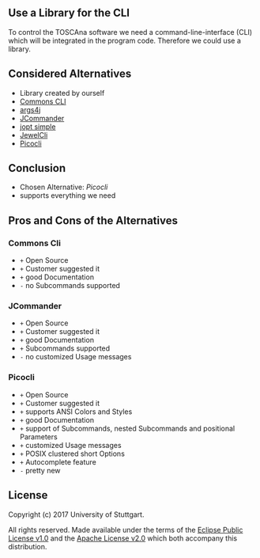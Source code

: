 ## Use a Library for the CLI
To control the TOSCAna software we need a command-line-interface (CLI) which will be integrated in the program code. Therefore we could use a library.

## Considered Alternatives

* Library created by ourself
* [Commons CLI](https://commons.apache.org/proper/commons-cli/index.html)
* [args4j](https://github.com/kohsuke/args4j)
* [JCommander](https://github.com/cbeust/jcommander)
* [jopt simple](http://pholser.github.io/jopt-simple/examples.html)
* [JewelCli](http://jewelcli.lexicalscope.com/)
* [Picocli](https://github.com/remkop/picocli)


## Conclusion

* Chosen Alternative: *Picocli*
* supports everything we need

## Pros and Cons of the Alternatives

### Commons Cli

* `+` Open Source
* `+` Customer suggested it
* `+` good Documentation
* `-` no Subcommands supported

### JCommander

* `+` Open Source
* `+` Customer suggested it
* `+` good Documentation
* `+` Subcommands supported
* `-` no customized Usage messages

### Picocli

* `+` Open Source
* `+` Customer suggested it
* `+` supports ANSI Colors and Styles
* `+` good Documentation
* `+` support of Subcommands, nested Subcommands and positional Parameters
* `+` customized Usage messages
* `+` POSIX clustered short Options
* `+` Autocomplete feature
* `-` pretty new


## License

Copyright (c) 2017 University of Stuttgart.

All rights reserved. Made available under the terms of the [Eclipse Public License v1.0] and the [Apache License v2.0] which both accompany this distribution.

 [Apache License v2.0]: http://www.apache.org/licenses/LICENSE-2.0.html
 [Eclipse Public License v1.0]: http://www.eclipse.org/legal/epl-v10.html